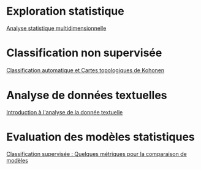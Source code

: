 # Exploration statistique
[Analyse statistique multidimensionnelle](articles/analyse-statistique-multidimensionnelle.md)   

# Classification non supervisée
[Classiﬁcation automatique et Cartes topologiques de Kohonen](articles/clustering-cartes-kohonen.md)

# Analyse de données textuelles
[Introduction à l'analyse de la donnée textuelle](articles/intro-analyse-donnee-textuelle.md)

# Evaluation des modèles statistiques
[Classification supervisée : Quelques métriques pour la comparaison de modèles](articles/metriques-comparaison-modeles-app-supervisee.md)

